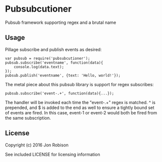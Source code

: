Pubsubcutioner
==============

Pubsub framework supporting regex and a brutal name

Usage
-----

Pillage subscribe and publish events as desired:

    var pubsub = require('pubsubcutioner');
    pubsub.subscribe('eventname', function(data){
        console.log(data.text);
    });
    pubsub.publish('eventname', {text: 'Hello, world!'});

The metal piece about this pubsub library is support for regex subscribes:

    pubsub.subscribe('event-.+', function(data){...});

The handler will be invoked each time the "event-.+" regex is matched. ^ is prepended, and $ is
added to the end as well to ensure a tightly bound set of events are fired. In this case, event-1 or
event-2 would both be fired from the same subscription.

License
-------

Copyright (c) 2016 Jon Robison

See included LICENSE for licensing information
